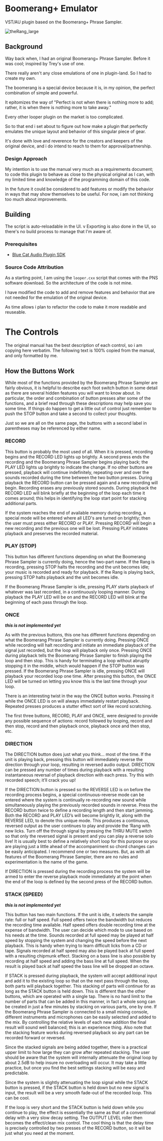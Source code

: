# Boomerang+ Emulator

VST/AU plugin based on the Boomerang+ Phrase Sampler.

![theRang_large](https://github.com/mcascone/Boomerang-project/assets/8335079/24804087-7e4d-49fd-bff8-4ba93347222e)

## Background

Way back when, I had an original Boomerang+ Phrase Sampler. Before it was cool; inspired by Trey's use of one.

There really aren't any close emulations of one in plugin-land. So I had to create my own.

The boomerang is a special device because it is, in my opinion, the perfect combination of simple and powerful.

It epitomizes the way of "Perfect is not when there is nothing more to add; rather, it is when there is nothing more to take away."

Every other looper plugin on the market is too complicated.

So to that end i set about to figure out how make a plugin that perfectly emulates the unique layout and behavior of this singular piece of gear.

It's done with love and reverence for the creators and keepers of the original device, and i do intend to reach to them for approval/partnership.

### Design Approach

My intention is to use the manual very much as a requirements document; to code this plugin to behave as close to the physical original as I can, with my limited time and knowledge of the programming domain of this code.

In the future it could be considered to add features or modify the behavior in ways that may show themselves to be useful. For now, i am not thinking too much about improvements.

## Building

The script is auto-reloadable in the UI.
v
Exporting is also done in the UI, so there's no build process to manage that I'm aware of.

### Prerequisites

- [Blue Cat Audio Plugin SDK](https://www.bluecataudio.com/Doc/Product_PlugNScript/)

### Source Code Attribution

As a starting point, I am using the `looper.cxx` script that comes with the PNS software download. So the architecture of the code is not mine.

I have modified the code to add and remove features and behavior that are not needed for the emulation of the original device.

As time allows i plan to refactor the code to make it more readable and reuseable.

# The Controls

The original manual has the best description of each control, so i am copying here verbatim. The following text is 100% copied from the manual, and only formatted by me.

## How the Buttons Work

While most of the functions provided by the Boomerang Phrase Sampler are fairly obvious, it is helpful to describe each foot switch button in some detail as there are several hidden features you will want to know about. In particular, the order and combination of button presses alter some of the functions, and a brief read through these descriptions may help save you some time. If things do happen to get a little out of control just remember to push the STOP button and take a second to collect your thoughts.

Just so we are all on the same page, the buttons with a second label in parentheses may be referenced by either name.

### RECORD

This button is probably the most used of all. When it is pressed, recording begins and the RECORD LED lights up brightly. A second press ends the recording and the Boomerang Phrase Sampler begins playing back; the PLAY LED lights up brightly to indicate the change. If no other buttons are pressed, playback will continue indefinitely, repeating over and over the sounds recorded during the time between the two button presses. During playback the RECORD button can be pressed again and a new recording will begin. Recording erases any previously stored sounds. During playback the RECORD LED will blink briefly at the beginning of the loop each time it comes around; this helps in identifying the loop start point for stacking additional parts.

If the system reaches the end of available memory during recording, a special mode will be entered where all LED's are turned on brightly; then the user must press either RECORD or PLAY. Pressing RECORD will begin a new recording and the previous one will be lost. Pressing PLAY initiates playback and preserves the recorded material.

### PLAY (STOP)

This button has different functions depending on what the Boomerang Phrase Sampler is currently doing, hence the two-part name. If the Rang is recording, pressing STOP halts the recording and the unit becomes idle; your music is recorded and ready for playback. If the Rang is playing back, pressing STOP halts playback and the unit becomes idle.

If the Boomerang Phrase Sampler is idle, pressing PLAY starts playback of whatever was last recorded, in a continuously looping manner. During playback the PLAY LED will be on and the RECORD LED will blink at the beginning of each pass through the loop.


### ONCE

***this is not implemented yet***

As with the previous buttons, this one has different functions depending on what the Boomerang Phrase Sampler is currently doing. Pressing ONCE while recording will halt recording and initiate an immediate playback of the signal just recorded, but the loop will playback only once. Pressing ONCE during playback tells the Boomerang Phrase Sampler to finish playing the loop and then stop. This is handy for terminating a loop without abruptly stopping it in the middle, which would happen if the STOP button was pressed. If the Boomerang Phrase Sampler is idle, pressing ONCE will playback your recorded loop one time. After pressing this button, the ONCE LED will be turned on letting you know this is the last time through your loop.

There is an interesting twist in the way the ONCE button works. Pressing it while the ONCE LED is on will always immediately restart playback. Repeated presses produces a stutter effect sort of like record scratching.

The first three buttons, RECORD, PLAY and ONCE, were designed to provide any possible sequence of actions: record followed by looping, record and then stop, record and then playback once, playback once and then stop, etc.

### DIRECTION

The DIRECTION button does just what you think... most of the time. If the unit is playing back, pressing this button will immediately reverse the direction through your loop, resulting in reversed audio output. DIRECTION can be pressed any number of times during playback with a resulting instantaneous reversal of playback direction with each press. Try this with recorded speech; it’ll crack you up!

If the DIRECTION button is pressed so the REVERSE LED is on before the recording process begins, a special continuous-reverse mode can be entered where the system is continually re-recording new sound while simultaneously playing the previously recorded sounds in reverse. Press the RECORD button twice to define a recording length and then start jamming. Both the RECORD and PLAY LED’s will become brightly lit, along with the REVERSE LED, to denote this unique mode. This produces a continuous, reversed output as the user continues to play and provide the ‘Rang with new licks. Turn off the through signal by pressing the THRU MUTE switch so that only the reversed signal is present and you can play a reverse solo live! It is usually best to define a relatively short loop for this purpose so you are playing just a little ahead of the accompaniment so chord changes can be easily anticipated. I recommend one or two measures. But, as with all features of the Boomerang Phrase Sampler, there are no rules and experimentation is the name of the game.

If DIRECTION is pressed during the recording process the system will be armed to enter the reverse playback mode immediately at the point when the end of the loop is defined by the second press of the RECORD button.

### STACK (SPEED)

***this is not implemented yet***

This button has two main functions. If the unit is idle, it selects the sample rate: full or half speed. Full speed offers twice the bandwidth but reduces the recording time available. Half speed offers double recording time at the expense of bandwidth. The user can decide which mode to use based on his needs at the time. Sounds recorded at full speed may be played at half speed by stopping the system and changing the speed before the next playback. This is handy when trying to learn difficult licks from a CD or tape. Signals recorded at half speed may also be played back at full speed with a resulting chipmunk effect. Stacking on a bass line is also possible by recording at half speed and adding the bass line at full speed. When the result is played back at half speed the bass line will be dropped an octave.

If STACK is pressed during playback, the system will accept additional input and add it to the existing loop so that on the next pass through the loop, both parts will playback together. This stacking of parts will continue for as long as the STACK button is held down. This is different than the other buttons, which are operated with a single tap. There is no hard limit to the number of parts that can be added in this manner, in fact a whole song can be created in just a few minutes by stacking on various parts, one by one. If the Boomerang Phrase Sampler is connected to a small mixing console, different instruments and microphones can be easily selected and added to the mix. By controlling the relative levels of each new addition the final result will sound well balanced; this is an experience thing. Also note that the stacking feature works during reversed playback so any part can be recorded forward or reversed.

Since the stacked signals are being added together, there is a practical upper limit to how large they can grow after repeated stacking. The user should be aware that the system will internally attenuate the original loop by about 2.5dB to help insure no overloading will occur. It may take a little practice, but once you find the best settings stacking will be easy and predictable.

Since the system is slightly attenuating the loop signal while the STACK button is pressed, if the STACK button is held down but no new signal is input, the result will be a very smooth fade-out of the recorded loop. This can be cool.

If the loop is very short and the STACK button is held down while you continue to play, the effect is essentially the same as that of a conventional delay with a very slow decay setting. The OUTPUT LEVEL roller then becomes the effect/clean mix control. The cool thing is that the delay time is precisely controlled by two presses of the RECORD button, so it will be just what you need at the moment.
